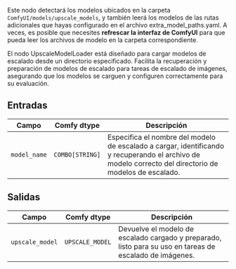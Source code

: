 Este nodo detectará los modelos ubicados en la carpeta `ComfyUI/models/upscale_models`,
y también leerá los modelos de las rutas adicionales que hayas configurado en el archivo extra_model_paths.yaml.
A veces, es posible que necesites **refrescar la interfaz de ComfyUI** para que pueda leer los archivos de modelo en la carpeta correspondiente.

El nodo UpscaleModelLoader está diseñado para cargar modelos de escalado desde un directorio especificado. Facilita la recuperación y preparación de modelos de escalado para tareas de escalado de imágenes, asegurando que los modelos se carguen y configuren correctamente para su evaluación.

## Entradas

| Campo         | Comfy dtype       | Descripción                                                                       |
|---------------|-------------------|-----------------------------------------------------------------------------------|
| `model_name`  | `COMBO[STRING]`   | Especifica el nombre del modelo de escalado a cargar, identificando y recuperando el archivo de modelo correcto del directorio de modelos de escalado. |

## Salidas

| Campo           | Comfy dtype         | Descripción                                                              |
|-----------------|---------------------|--------------------------------------------------------------------------|
| `upscale_model` | `UPSCALE_MODEL`     | Devuelve el modelo de escalado cargado y preparado, listo para su uso en tareas de escalado de imágenes. |
